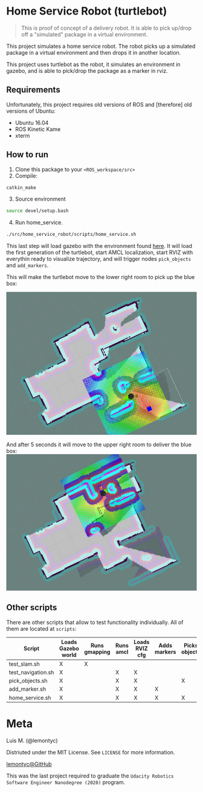 # Home Service Robot (turtlebot)

> This is proof of concept of a delivery robot. It is able to pick up/drop off a "simulated" package in a virtual environment.

This project simulates a home service robot. The robot picks up a simulated package in a virtual environment and then drops it in another location. 

This project uses turtlebot as the robot, it simulates an environment in gazebo, and is able to pick/drop the package as a marker in rviz.

## Requirements
Unfortunately, this  project requires old versions of ROS and [therefore] old versions of Ubuntu:

* Ubuntu 16.04
* ROS Kinetic Kame
* xterm

## How to run

1. Clone this package to your ``<ROS_workspace/src>``
2. Compile:
```sh
catkin_make 
```
3. Source environment
```sh
source devel/setup.bash
```
4. Run home_service.
```sh
./src/home_service_robot/scripts/home_service.sh
```
This last step will load gazebo with the environment found [here](https://github.com/lemontyc/my_robot). It will load the first generation of the turtlebot, start AMCL localization, start RVIZ with everythin ready to visualize trajectory, and will trigger nodes ``pick_objects`` and ``add_markers``. 

This will make the turtlebot move to the lower right room to pick up the blue box:

![Pick up](images/pick_up.png)

And after 5 seconds it will move to the upper right room to deliver the blue box:
![Pick up](images/drop_off.png)



## Other scripts
There are other scripts that allow to test functionality individually. All of them are located at ``scripts``:

Script  | Loads Gazebo world | Runs gmapping | Runs amcl | Loads RVIZ cfg | Adds markers | Picks objects
--------  | -------- | -------- | -------- | -------- | -------- | -------- 
test_slam.sh |  X | X
test_navigation.sh | X | | X | X 
pick_objects.sh | X | | X | X | | X 
add_marker.sh | X | | X | X | X 
home_service.sh | X | | X | X | X | X

# Meta
Luis M. (@lemontyc)

Distriuted under the MIT License. See ``LICENSE`` for more information.

[lemontyc@GitHub](https://github.com/lemontyc)

This was the last project required to graduate the ``Udacity Robotics Software Engineer Nanodegree (2020)`` program.
